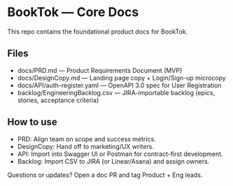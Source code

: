 # BookTok — Core Docs

This repo contains the foundational product docs for BookTok.

## Files
- docs/PRD.md — Product Requirements Document (MVP)
- docs/DesignCopy.md — Landing page copy + Login/Sign-up microcopy
- docs/API/auth-register.yaml — OpenAPI 3.0 spec for User Registration
- backlog/EngineeringBacklog.csv — JIRA-importable backlog (epics, stories, acceptance criteria)

## How to use
- PRD: Align team on scope and success metrics.
- DesignCopy: Hand off to marketing/UX writers.
- API: Import into Swagger UI or Postman for contract-first development.
- Backlog: Import CSV to JIRA (or Linear/Asana) and assign owners.

Questions or updates? Open a doc PR and tag Product + Eng leads.
